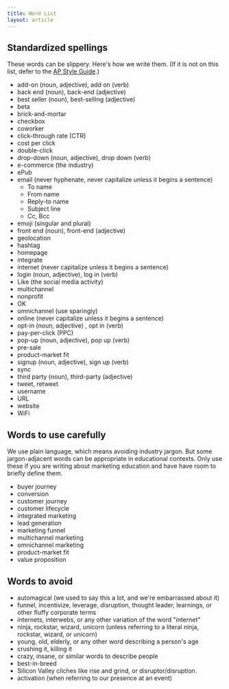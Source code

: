 ```yaml
---
title: Word List
layout: article
---
```

## Standardized spellings

These words can be slippery. Here's how we write them. (If it is not on this list, defer to the [AP Style Guide](https://www.apstylebook.com/).)

- add-on (noun, adjective), add on (verb)
- back end (noun), back-end (adjective)
- best seller (noun), best-selling (adjective)
- beta
- brick-and-mortar 
- checkbox
- coworker
- click-through rate (CTR)
- cost per click
- double-click
- drop-down (noun, adjective), drop down (verb)
- e-commerce (the industry)
- ePub
- email (never hyphenate, never capitalize unless it begins a sentence)
  - To name
  - From name
  - Reply-to name
  - Subject line
  - Cc, Bcc
- emoji (singular and plural)
- front end (noun), front-end (adjective)
- geolocation
- hashtag
- homepage
- integrate
- internet (never capitalize unless it begins a sentence)
- login (noun, adjective), log in (verb)
- Like (the social media activity)
- multichannel
- nonprofit
- OK
- omnichannel (use sparingly)
- online (never capitalize unless it begins a sentence)
- opt-in (noun, adjective) , opt in (verb)
- pay-per-click (PPC)
- pop-up (noun, adjective), pop up (verb)
- pre-sale
- product-market fit
- signup (noun, adjective), sign up (verb)
- sync
- third party (noun), third-party (adjective) 
- tweet, retweet
- username
- URL
- website
- WiFi

## Words to use carefully
We use plain language, which means avoiding industry jargon. But some jargon-adjacent words can be appropriate in educational contexts. Only use these if you are writing about marketing education and have have room to briefly define them.

- buyer journey
- conversion
- customer journey
- customer lifecycle
- integrated marketing
- lead generation
- marketing funnel
- multichannel marketing
- omnichannel marketing
- product-market fit
- value proposition

## Words to avoid

- automagical (we used to say this a lot, and we're embarrassed about it)
- funnel, incentivize, leverage, disruption, thought leader, learnings, or other fluffy corporate terms
- internets, interwebs, or any other variation of the word "internet"
- ninja, rockstar, wizard, unicorn (unless referring to a literal ninja, rockstar, wizard, or unicorn)
- young, old, elderly, or any other word describing a person's age
-  crushing it, killing it
-  crazy, insane, or similar words to describe people
-  best-in-breed
-  Silicon Valley cliches like rise and grind, or disruptor/disruption.
-  activation (when referring to our presence at an event)

